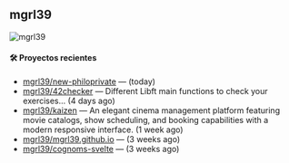 ## mgrl39 
<p align="left"> <img src="https://komarev.com/ghpvc/?username=mgrbl&label=Profile%20views&color=0e75b6&style=flat" alt="mgrl39" /> </p>












#### 🛠 Proyectos recientes

- [mgrl39/new-philoprivate](https://github.com/mgrl39/new-philoprivate) —  (today)
- [mgrl39/42checker](https://github.com/mgrl39/42checker) — Different Libft main functions to check your exercises... (4 days ago)
- [mgrl39/kaizen](https://github.com/mgrl39/kaizen) — An elegant cinema management platform featuring movie catalogs, show scheduling, and booking capabilities with a modern responsive interface. (1 week ago)
- [mgrl39/mgrl39.github.io](https://github.com/mgrl39/mgrl39.github.io) —  (3 weeks ago)
- [mgrl39/cognoms-svelte](https://github.com/mgrl39/cognoms-svelte) —  (3 weeks ago)




